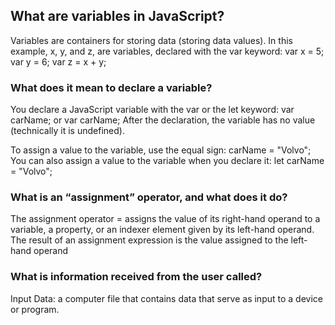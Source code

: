 ## What are variables in JavaScript?
Variables are containers for storing data (storing data values).
In this example, x, y, and z, are variables, declared with the var keyword:
var x = 5;
var y = 6;
var z = x + y;

### What does it mean to declare a variable?
You declare a JavaScript variable with the var or the let keyword:
var carName; or var carName;
After the declaration, the variable has no value (technically it is undefined).

To assign a value to the variable, use the equal sign:
carName = "Volvo";
You can also assign a value to the variable when you declare it:
let carName = "Volvo";

### What is an “assignment” operator, and what does it do?
The assignment operator = assigns the value of its right-hand operand to a variable, a property, or an indexer element given by its left-hand operand. The result of an assignment expression is the value assigned to the left-hand operand


### What is information received from the user called?
Input Data: a computer file that contains data that serve as input to a device or program.
